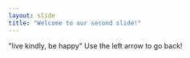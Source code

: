 ```yaml
---
layout: slide
title: "Welcome to our second slide!"
---
```

"live kindly, be happy"
Use the left arrow to go back!
